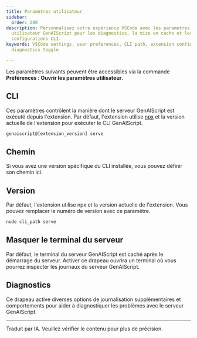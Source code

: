 ```yaml
---
title: Paramètres utilisateur
sidebar:
  order: 200
description: Personnalisez votre expérience VSCode avec les paramètres
  utilisateur GenAIScript pour les diagnostics, la mise en cache et les
  configurations CLI.
keywords: VSCode settings, user preferences, CLI path, extension configuration,
  diagnostics toggle

---
```


Les paramètres suivants peuvent être accessibles via la commande **Préférences : Ouvrir les paramètres utilisateur**.

## CLI

Ces paramètres contrôlent la manière dont le serveur GenAIScript
est exécuté depuis l'extension.
Par défaut, l'extension utilise [npx](https://www.npmjs.com/package/npx) et la version actuelle de l'extension pour exécuter le CLI GenAIScript.

```sh
genaiscript@[extension_version] serve
```

## Chemin

Si vous avez une version spécifique du CLI installée, vous pouvez définir son chemin ici.

## Version

Par défaut, l'extension utilise npx et la version actuelle de l'extension. Vous pouvez remplacer le numéro de version avec ce paramètre.

```sh
node cli_path serve
```

## Masquer le terminal du serveur

Par défaut, le terminal du serveur GenAIScript est caché après le démarrage du serveur. Activer ce drapeau ouvrira un terminal où vous pourrez inspecter les journaux du serveur GenAIScript.

## Diagnostics

Ce drapeau active diverses options de journalisation supplémentaires et comportements pour aider à diagnostiquer les problèmes avec le serveur GenAIScript.

<hr />

Traduit par IA. Veuillez vérifier le contenu pour plus de précision.
